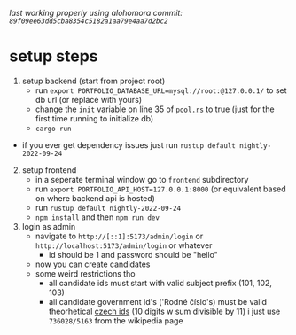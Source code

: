*last working properly using alohomora commit: `89f09ee63dd5cba8354c5182a1aa79e4aa7d2bc2`*
# setup steps
1. setup backend (start from project root)
    - run `export PORTFOLIO_DATABASE_URL=mysql://root:@127.0.0.1/` to set db url (or replace with yours)
    - change the `init` variable on line 35 of [`pool.rs`](/api/src/pool.rs) to true (just for the first time running to initialize db)
    - `cargo run`
- if you ever get dependency issues just run `rustup default nightly-2022-09-24`
2. setup frontend
    - in a seperate terminal window go to `frontend` subdirectory
    - run `export PORTFOLIO_API_HOST=127.0.0.1:8000` (or equivalent based on where backend api is hosted)
    - run `rustup default nightly-2022-09-24`
    - `npm install` and then `npm run dev`
3. login as admin
    - navigate to `http://[::1]:5173/admin/login` or `http://localhost:5173/admin/login` or whatever
        - id should be 1 and password should be "hello"
    - now you can create candidates
    - some weird restrictions tho
        - all candidate ids must start with valid subject prefix (101, 102, 103)
        - all candidate government id's ('Rodné číslo's) must be valid theorhetical [czech ids](https://cs.wikipedia.org/wiki/Rodn%C3%A9_%C4%8D%C3%ADslo#Kontroln%C3%AD_%C4%8D%C3%ADslice) (10 digits w sum divisible by 11) i just use `736028/5163` from the wikipedia page